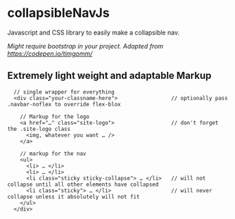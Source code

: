 # collapsibleNavJs
Javascript and CSS library to easily make a collapsible nav.

_Might require bootstrap in your project._
_Adapted from https://codepen.io/timgomm/_

## Extremely light weight and adaptable Markup

```  
  // single wrapper for everything
  <div class="your-classname-here">                 // optionally pass .navbar-noflex to override flex-blox

    // Markup for the logo
    <a href="…" class="site-logo">                  // don't forget the .site-logo class
      <img, whatever you want … />
    </a>

    // markup for the nav
    <ul>
      <li> … </li>
      <li> … </li>
      <li class="sticky sticky-collapse"> … </li>   // will not collapse until all other elements have collapsed
      <li class="sticky"> … </li>                   // will never collapse unless it absolutely will not fit
    </ul>
  </div>
  ```
  

